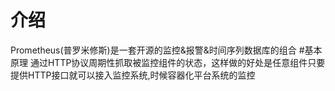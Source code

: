 # 介绍
Prometheus(普罗米修斯)是一套开源的监控&报警&时间序列数据库的组合
#基本原理
通过HTTP协议周期性抓取被监控组件的状态，这样做的好处是任意组件只要提供HTTP接口就可以接入监控系统,时候容器化平台系统的监控